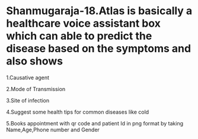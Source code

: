 # Shanmugaraja-18.Atlas is basically a healthcare voice assistant box which can able to predict the disease based on the symptoms and also shows 
1.Causative agent

2.Mode of Transmission

3.Site of infection

4.Suggest some health tips for common diseases like cold

5.Books appointment with qr code and patient Id in png format by taking Name,Age,Phone number and Gender
